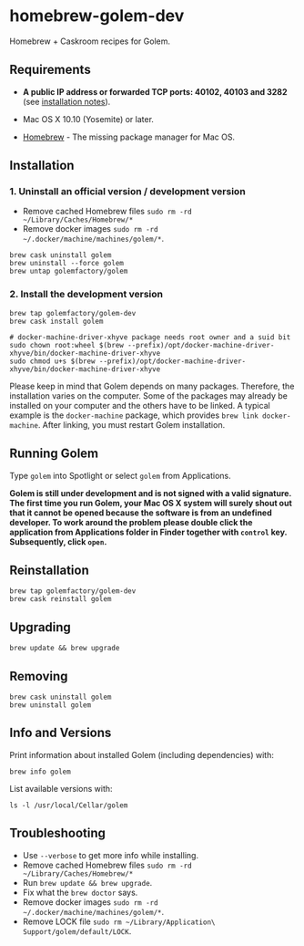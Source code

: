 homebrew-golem-dev
=================

Homebrew + Caskroom recipes for Golem.

## Requirements
- __A public IP address or forwarded TCP ports: 40102, 40103 and 3282__ (see [installation notes](https://github.com/golemfactory/golem/wiki/Installation)).

- Mac OS X 10.10 (Yosemite) or later.

- [Homebrew](https://brew.sh/) - The missing package manager for Mac OS.

## Installation

### 1. Uninstall an official version / development version
* Remove cached Homebrew files `sudo rm -rd ~/Library/Caches/Homebrew/*`
* Remove docker images `sudo rm -rd ~/.docker/machine/machines/golem/*`.
```
brew cask uninstall golem
brew uninstall --force golem
brew untap golemfactory/golem
```

### 2. Install the development version
```
brew tap golemfactory/golem-dev
brew cask install golem

# docker-machine-driver-xhyve package needs root owner and a suid bit
sudo chown root:wheel $(brew --prefix)/opt/docker-machine-driver-xhyve/bin/docker-machine-driver-xhyve
sudo chmod u+s $(brew --prefix)/opt/docker-machine-driver-xhyve/bin/docker-machine-driver-xhyve
```
Please keep in mind that Golem depends on many packages. Therefore, the installation varies on the computer. Some of the packages may already be installed on your computer and the others have to be linked. A typical example is the `docker-machine` package, which provides `brew link docker-machine`. After linking, you must restart Golem installation.

## Running Golem
Type `golem` into Spotlight or select `golem` from Applications.

__Golem is still under development and is not signed with a valid signature.
The first time you run Golem, your Mac OS X system will surely shout out that it cannot be opened because the software is from an undefined developer. To work around the problem please double click the application from Applications folder in Finder together with `control` key. Subsequently, click `open`.__

## Reinstallation
```
brew tap golemfactory/golem-dev
brew cask reinstall golem
```

## Upgrading
```
brew update && brew upgrade
```

## Removing
```
brew cask uninstall golem
brew uninstall golem
```

## Info and Versions
Print information about installed Golem (including dependencies) with:
```
brew info golem
```

List available versions with:
```
ls -l /usr/local/Cellar/golem
```

## Troubleshooting

* Use `--verbose` to get more info while installing.
* Remove cached Homebrew files `sudo rm -rd ~/Library/Caches/Homebrew/*`
* Run `brew update && brew upgrade`.
* Fix what the `brew doctor` says.
* Remove docker images `sudo rm -rd ~/.docker/machine/machines/golem/*`.
* Remove LOCK file `sudo rm ~/Library/Application\ Support/golem/default/LOCK`.
